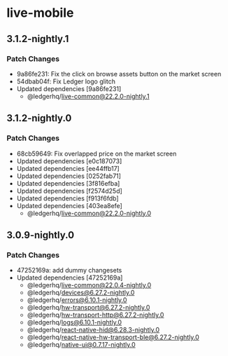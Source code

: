 # live-mobile

## 3.1.2-nightly.1

### Patch Changes

- 9a86fe231: Fix the click on browse assets button on the market screen
- 54dbab04f: Fix Ledger logo glitch
- Updated dependencies [9a86fe231]
  - @ledgerhq/live-common@22.2.0-nightly.1

## 3.1.2-nightly.0

### Patch Changes

- 68cb59649: Fix overlapped price on the market screen
- Updated dependencies [e0c187073]
- Updated dependencies [ee44ffb17]
- Updated dependencies [0252fab71]
- Updated dependencies [3f816efba]
- Updated dependencies [f2574d25d]
- Updated dependencies [f913f6fdb]
- Updated dependencies [403ea8efe]
  - @ledgerhq/live-common@22.2.0-nightly.0

## 3.0.9-nightly.0

### Patch Changes

- 47252169a: add dummy changesets
- Updated dependencies [47252169a]
  - @ledgerhq/live-common@22.0.4-nightly.0
  - @ledgerhq/devices@6.27.2-nightly.0
  - @ledgerhq/errors@6.10.1-nightly.0
  - @ledgerhq/hw-transport@6.27.2-nightly.0
  - @ledgerhq/hw-transport-http@6.27.2-nightly.0
  - @ledgerhq/logs@6.10.1-nightly.0
  - @ledgerhq/react-native-hid@6.28.3-nightly.0
  - @ledgerhq/react-native-hw-transport-ble@6.27.2-nightly.0
  - @ledgerhq/native-ui@0.7.17-nightly.0
